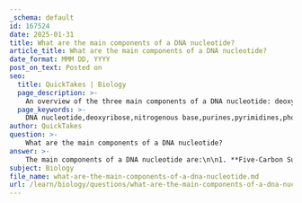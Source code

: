 ```yaml
---
_schema: default
id: 167524
date: 2025-01-31
title: What are the main components of a DNA nucleotide?
article_title: What are the main components of a DNA nucleotide?
date_format: MMM DD, YYYY
post_on_text: Posted on
seo:
  title: QuickTakes | Biology
  page_description: >-
    An overview of the three main components of a DNA nucleotide: deoxyribose sugar, nitrogenous bases (adenine, guanine, cytosine, thymine), and phosphate group, which are essential for DNA structure and function.
  page_keywords: >-
    DNA nucleotide,deoxyribose,nitrogenous base,purines,pyrimidines,phosphate group,adenine,guanine,cytosine,thymine,genetic information
author: QuickTakes
question: >-
    What are the main components of a DNA nucleotide?
answer: >-
    The main components of a DNA nucleotide are:\n\n1. **Five-Carbon Sugar**: In DNA, the sugar is deoxyribose. This sugar differs from ribose, which is found in RNA, by lacking an oxygen atom at the second carbon position (hence the prefix "deoxy").\n\n2. **Nitrogenous Base**: DNA contains four types of nitrogenous bases:\n   - **Purines**: Adenine (A) and Guanine (G)\n   - **Pyrimidines**: Cytosine (C) and Thymine (T)\n   These bases are responsible for the specific pairing that occurs during DNA replication and transcription.\n\n3. **Phosphate Group**: Each nucleotide has one or more phosphate groups attached to the 5' carbon of the sugar. The phosphate group consists of a phosphorus atom bonded to four oxygen atoms and is essential for linking nucleotides together through phosphodiester bonds, forming the backbone of the DNA strand.\n\nIn summary, a DNA nucleotide is composed of deoxyribose sugar, a nitrogenous base (A, T, C, or G), and a phosphate group. These components work together to form the structure of DNA, allowing it to store and transmit genetic information.
subject: Biology
file_name: what-are-the-main-components-of-a-dna-nucleotide.md
url: /learn/biology/questions/what-are-the-main-components-of-a-dna-nucleotide
---
```


&nbsp;